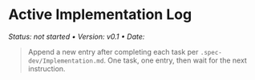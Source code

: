 # Active Implementation Log
_Status: not started • Version: v0.1 • Date: <YYYY-MM-DD>_

> Append a new entry after completing each task per `.spec-dev/Implementation.md`. One task, one entry, then wait for the next instruction.

<!-- Task entry example:
## <Task ID> — Harden Fal client retries
**When**: 2025-09-22
**Change Ref**: commit 123abc / PR #128
**Status**: done
**Evidence**:
- Tests: `pnpm test fal-client` (✅)
- Manual/QA: Verified prompt retry in staging
- Telemetry: Added `fal.retry.success` metric
**Notes**:
- Follow-up: Monitor login success dashboard for 48h
- Phase 2 complete — exit checks passed
- Memory: .spec-dev/active-memories/T-001-memory.md
-->
